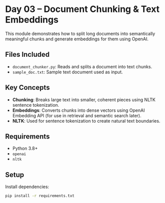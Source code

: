 # Day 03 – Document Chunking & Text Embeddings

This module demonstrates how to split long documents into semantically meaningful chunks and generate embeddings for them using OpenAI.

## Files Included

- `document_chunker.py`: Reads and splits a document into text chunks.
- `sample_doc.txt`: Sample text document used as input.

## Key Concepts

- **Chunking**: Breaks large text into smaller, coherent pieces using NLTK sentence tokenization.
- **Embeddings**: Converts chunks into dense vectors using OpenAI Embedding API (for use in retrieval and semantic search later).
- **NLTK**: Used for sentence tokenization to create natural text boundaries.

## Requirements

- Python 3.8+
- `openai`
- `nltk`

## Setup

Install dependencies:

```bash
pip install -r requirements.txt

